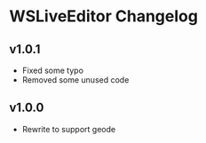 # WSLiveEditor Changelog
## v1.0.1
- Fixed some typo
- Removed some unused code
## v1.0.0
- Rewrite to support geode
